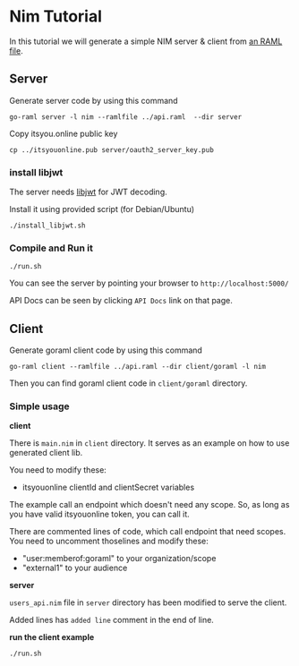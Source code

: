 # Nim Tutorial

In this tutorial we will generate a simple NIM server & client from [an RAML file](../api.raml).

## Server

Generate server code by using this command

```
go-raml server -l nim --ramlfile ../api.raml  --dir server
```
Copy itsyou.online public key

```
cp ../itsyouonline.pub server/oauth2_server_key.pub
```
### install libjwt

The server needs [libjwt](https://github.com/benmcollins/libjwt) for JWT decoding.

Install it using provided script (for Debian/Ubuntu)

```
./install_libjwt.sh
```

### Compile and Run it

```
./run.sh
```

You can see the server by pointing your browser to `http://localhost:5000/`

API Docs can be seen by clicking `API Docs` link on that page.

## Client

Generate goraml client code by using this command

```
go-raml client --ramlfile ../api.raml --dir client/goraml -l nim
```
Then you can find goraml client code in `client/goraml` directory.


### Simple usage

**client**

There is `main.nim` in `client` directory. It serves as an example on 
how to use generated client lib.

You need to modify these:
- itsyouonline clientId and clientSecret variables

The example call an endpoint which doesn't need any scope.
So, as long as you have valid itsyouonline token, you can call it.

There are commented lines of code, which call endpoint that need scopes. 
You need to uncomment thoselines and modify these:
- "user:memberof:goraml" to your organization/scope
- "external1" to your audience

**server**

`users_api.nim` file in `server` directory has been modified to
serve the client.

Added lines has `added line` comment in the end of line.

**run the client example**

```
./run.sh
```
